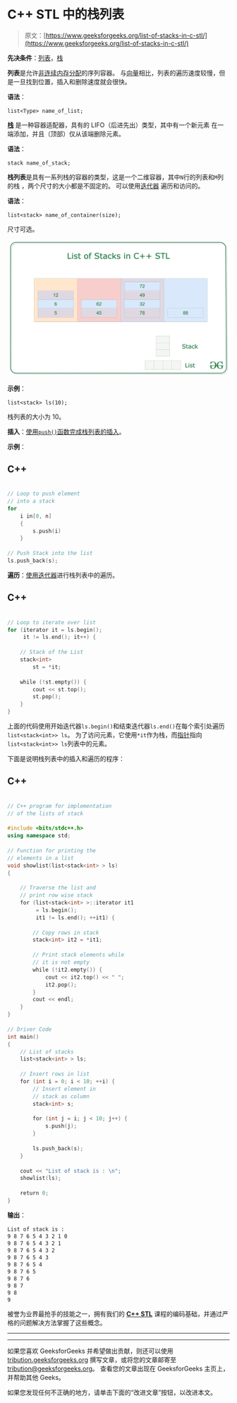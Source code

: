 # C++ STL 中的栈列表

> 原文：[https://www.geeksforgeeks.org/list-of-stacks-in-c-stl/](https://www.geeksforgeeks.org/list-of-stacks-in-c-stl/)

**先决条件**：[列表](https://www.geeksforgeeks.org/list-cpp-stl/)，[栈](https://www.geeksforgeeks.org/stack-data-structure/)

**列表**是允许[非连续内存分配](https://www.geeksforgeeks.org/non-contiguous-allocation-in-operating-system/)的序列容器。 与[向量](http://www.geeksforgeeks.org/vector-in-cpp-stl/)相比，列表的遍历速度较慢，但​​是一旦找到位置，插入和删除速度就会很快。

**语法**：

```
list<Type> name_of_list;
```

[**栈**](http://www.geeksforgeeks.org/stack-data-structure/) 是一种容器适配器，具有的 LIFO（后进先出）类型，其中有一个新元素 在一端添加，并且（顶部）仅从该端删除元素。

**语法**：

```
stack name_of_stack;
```

**栈列表**是具有一系列栈的容器的类型，这是一个二维容器，其中`N`行的列表和`M`列的栈 ，两个尺寸的大小都是不固定的。 可以使用[迭代器](https://www.geeksforgeeks.org/iterators-c-stl/) 遍历和访问的。

**语法**：

```
list<stack> name_of_container(size);
```

尺寸可选。

![](img/613ddcac41d3b7f794d44f0223b1d831.png)

**示例**：

```
list<stack> ls(10);
```

栈列表的大小为 10。

**插入**：[使用`push()`函数完成栈列表的插入](https://www.geeksforgeeks.org/linked-list-set-2-inserting-a-node/)。

**示例**：

## C++

```cpp

// Loop to push element 
// into a stack 
for
    i in[0, n] 
    { 
        s.push(i) 
    } 

// Push Stack into the list 
ls.push_back(s); 

```

**遍历**：[使用](https://www.geeksforgeeks.org/recursive-insertion-and-traversal-linked-list/)[迭代器](https://www.geeksforgeeks.org/iterators-c-stl/)进行栈列表中的遍历。

## C++

```cpp

// Loop to iterate over list 
for (iterator it = ls.begin(); 
     it != ls.end(); it++) { 

    // Stack of the List 
    stack<int> 
        st = *it; 

    while (!st.empty()) { 
        cout << st.top(); 
        st.pop(); 
    } 
} 

```

上面的代码使用开始迭代器`ls.begin()`和结束迭代器`ls.end()`在每个索引处遍历`list<stack<int>> ls`。 为了访问元素，它使用`*it`作为栈，而[指针](https://www.geeksforgeeks.org/pointers-in-c-and-c-set-1-introduction-arithmetic-and-array/)指向`list<stack<int>> ls`列表中的元素。

下面是说明栈列表中的插入和遍历的程序：

## C++

```cpp

// C++ program for implementation 
// of the lists of stack 

#include <bits/stdc++.h> 
using namespace std; 

// Function for printing the 
// elements in a list 
void showlist(list<stack<int> > ls) 
{ 

    // Traverse the list and 
    // print row wise stack 
    for (list<stack<int> >::iterator it1 
         = ls.begin(); 
         it1 != ls.end(); ++it1) { 

        // Copy rows in stack 
        stack<int> it2 = *it1; 

        // Print stack elements while 
        // it is not empty 
        while (!it2.empty()) { 
            cout << it2.top() << " "; 
            it2.pop(); 
        } 
        cout << endl; 
    } 
} 

// Driver Code 
int main() 
{ 
    // List of stacks 
    list<stack<int> > ls; 

    // Insert rows in list 
    for (int i = 0; i < 10; ++i) { 
        // Insert element in 
        // stack as column 
        stack<int> s; 

        for (int j = i; j < 10; j++) { 
            s.push(j); 
        } 

        ls.push_back(s); 
    } 

    cout << "List of stack is : \n"; 
    showlist(ls); 

    return 0; 
} 

```

**输出**：

```
List of stack is : 
9 8 7 6 5 4 3 2 1 0 
9 8 7 6 5 4 3 2 1 
9 8 7 6 5 4 3 2 
9 8 7 6 5 4 3 
9 8 7 6 5 4 
9 8 7 6 5 
9 8 7 6 
9 8 7 
9 8 
9

```

被誉为业界最抢手的技能之一，拥有我们的 [**C++ STL**](https://practice.geeksforgeeks.org/courses/cpp-stl?utm_source=geeksforgeeks&utm_medium=article&utm_campaign=GFG_Article_Bottom_CPP_STL) 课程的编码基础，并通过严格的问题解决方法掌握了这些概念。

* * *

* * *

如果您喜欢 GeeksforGeeks 并希望做出贡献，则还可以使用 [tribution.geeksforgeeks.org](https://contribute.geeksforgeeks.org/) 撰写文章，或将您的文章邮寄至 tribution@geeksforgeeks.org。 查看您的文章出现在 GeeksforGeeks 主页上，并帮助其他 Geeks。

如果您发现任何不正确的地方，请单击下面的“改进文章”按钮，以改进本文。